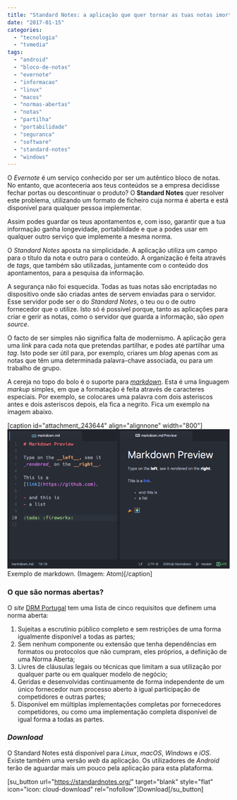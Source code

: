 ```yaml
---
title: "Standard Notes: a aplicação que quer tornar as tuas notas imortais"
date: "2017-01-15"
categories: 
  - "tecnologia"
  - "tvmedia"
tags: 
  - "android"
  - "bloco-de-notas"
  - "evernote"
  - "informacao"
  - "linux"
  - "macos"
  - "normas-abertas"
  - "notas"
  - "partilha"
  - "portabilidade"
  - "seguranca"
  - "software"
  - "standard-notes"
  - "windows"
---
```


O _Evernote_ é um serviço conhecido por ser um autêntico bloco de notas. No entanto, que aconteceria aos teus conteúdos se a empresa decidisse fechar portas ou descontinuar o produto? O **Standard Notes** quer resolver este problema, utilizando um formato de ficheiro cuja norma é aberta e está disponível para qualquer pessoa implementar.

Assim podes guardar os teus apontamentos e, com isso, garantir que a tua informação ganha longevidade, portabilidade e que a podes usar em qualquer outro serviço que implemente a mesma norma.

O _Standard Notes_ aposta na simplicidade. A aplicação utiliza um campo para o título da nota e outro para o conteúdo. A organização é feita através de _tags_, que também são utilizadas, juntamente com o conteúdo dos apontamentos, para a pesquisa da informação.

A segurança não foi esquecida. Todas as tuas notas são encriptadas no dispositivo onde são criadas antes de servem enviadas para o servidor. Esse servidor pode ser o do _Standard Notes_, o teu ou o de outro fornecedor que o utilize. Isto só é possível porque, tanto as aplicações para criar e gerir as notas, como o servidor que guarda a informação, são _open source_.

O facto de ser simples não significa falta de modernismo. A aplicação gera uma _link_ para cada nota que pretendas partilhar, e podes até partilhar uma _tag_. Isto pode ser útil para, por exemplo, criares um _blog_ apenas com as notas que têm uma determinada palavra-chave associada, ou para um trabalho de grupo.

A cereja no topo do bolo é o suporte para [_markdown_](http://daringfireball.net/projects/markdown/syntax). Esta é uma linguagem _markup_ simples, em que a formatação é feita através de caracteres especiais. Por exemplo, se colocares uma palavra com dois asteriscos antes e dois asteriscos depois, ela fica a negrito. Fica um exemplo na imagem abaixo.

\[caption id="attachment\_243644" align="alignnone" width="800"\]![markdown preview](images/68747470733a2f2f636c6f75642e67697468756275736572636f6e74656e742e636f6d2f6173736574732f3337383032332f31303031333038362f32346361643233652d363134392d313165352d393065362d3636333030393231303231382e706e67.png) Exemplo de markdown. (Imagem: Atom)\[/caption\]

### O que são normas abertas?

O _site_ [DRM Portugal](https://drm-pt.info/2016/09/18/html-eme-e-normas-abertas/) tem uma lista de cinco requisitos que definem uma norma aberta:

1. Sujeitas a escrutínio público completo e sem restrições de uma forma igualmente disponível a todas as partes;
2. Sem nenhum componente ou extensão que tenha dependências em formatos ou protocolos que não cumpram, eles próprios, a definição de uma Norma Aberta;
3. Livres de cláusulas legais ou técnicas que limitam a sua utilização por qualquer parte ou em qualquer modelo de negócio;
4. Geridas e desenvolvidas continuamente de forma independente de um único fornecedor num processo aberto à igual participação de competidores e outras partes;
5. Disponível em múltiplas implementações completas por fornecedores competidores, ou como uma implementação completa disponível de igual forma a todas as partes.

### _Download_

O Standard Notes está disponível para _Linux_, _macOS_, _Windows_ e _iOS_. Existe também uma versão _web_ da aplicação. Os utilizadores de _Android_ terão de aguardar mais um pouco pela aplicação para esta plataforma.

\[su\_button url="https://standardnotes.org/" target="blank" style="flat" icon="icon: cloud-download" rel="nofollow"\]Download\[/su\_button\]
